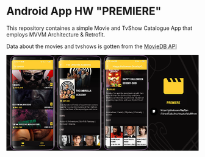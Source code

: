 # Android App HW "PREMIERE" #

<p>This repository containes a simple Movie and TvShow Catalogue App that employs MVVM Architecture & Retrofit.</p>
<p>Data about the movies and tvshows is gotten from the <a href="https://www.themoviedb.org/">MovieDB API</a></p>

![AppImage](https://github.com/RayTjan/SchoolTasks/blob/master/readmeImages/MovieDBCover.png)


